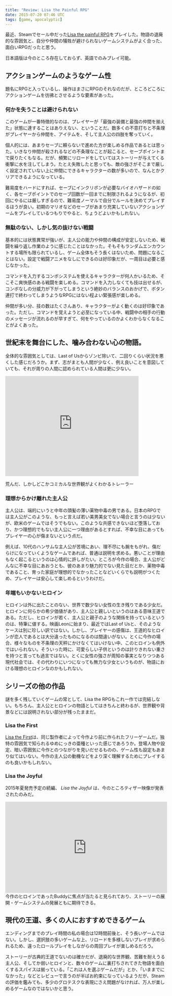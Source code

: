 ```yaml
---
title: "Review: Lisa the Painful RPG"
date: 2015-07-20 07:46 UTC
tags: [game, apocalyptic]
---
```


最近、Steamでセール中だった[Lisa the painful RPG](http://store.steampowered.com/app/335670/)をプレイした。物語の退廃的な雰囲気と、自分や仲間の犠牲が避けられないゲームシステムがよく合った、面白いRPGだったと思う。

<!-- more -->

日本語版は今のところ存在しておらず、英語でのみプレイ可能。

## アクションゲームのようなゲーム性
題名にRPGと入っているし、操作はまさにRPGのそれなのだが、ところどころにアクションゲームを彷彿とさせるような要素があった。


### 何かを失うことは避けられない
このゲームが一番特徴的なのは、プレイヤーが「最強の装備と最強の仲間を揃えた」状態に達することはありえない、ということだ。数多くの不意打ちと不条理がプレイヤーから仲間を、アイテムを、そして主人公の四肢を奪っていく。

個人的には、あまりセーブに頼らないで進めた方が楽しめる作品であるとは思った。いきなり仲間が殺されるなどの不条理なことが起こると、セーブポイントまで戻りたくもなる。だが、頻繁にリロードをしていてはストーリーが与えてくる衝撃に水を注してしまう。たとえ失敗したと思っても、敵の強さがそこまで厳しく設定されていない上に仲間にできるキャラクターの数が多いので、なんとかクリアできるようになっている。

難易度をハードにすれば、セーブにインクリボンが必要なバイオハザードの如く、各セーブポイントでのセーブ回数が一回までに制限されるようになるが、初回にやるには厳しすぎるので、難易度ノーマルで自分でルールを決めてプレイするほうが良い。初期のマリオなどのセーブがあまり充実していないアクションゲームをプレイしているつもりでやると、ちょうどよいかもしれない。

### 無駄のない、しかし気の抜けない戦闘
基本的には状態異常が強いが、主人公の能力や仲間の構成が安定しないため、戦闘を繰り返し作業のように感じたことはなかった。そもそもランダムエンカウントする場所も限られているし、ゲーム全体もそう長くはないため、問題になることはない。設定で戦闘アニメをなしにできるのは好印象だが、一周目は必要と感じなかった。

コマンドを入力するコンボシステムを使えるキャラクターが何人かいるため、そこそこ爽快感のある戦闘を楽しめる。コマンドを入力しなくても技は出せるが、コンボなしの分威力が下がってしまうという絶妙のバランスのおかげで、ボタン連打で終わってしまうようなRPGにはない程よい緊張感が楽しめる。

仲間が多い分、技の数はたくさんあり、キャラクターがよく動くのは好印象であった。ただし、コマンドを覚えようと必至になっている中、戦闘中の相手の行動のメッセージが流れるのが早すぎて、何をやっているのかよくわからなくなることがよくあった。

## 世紀末を舞台にした、噛み合わない心の物語。
全体的な雰囲気としては、Last of Usからゾンビ除いて、二回りくらい状況を悪くした感じだろうか。まず、志がまとも人間が少なく、例え良いことを意図していても、それが周りの人間に認められている人間は更に少ない。

<div class="embed-responsive embed-responsive-16by9 embed-video">
  <iframe width="420" height="315" src="https://www.youtube.com/embed/1-kT5SDifCU" frameborder="0" allowfullscreen></iframe>
</div>
<p class="visual-caption">荒んだ、しかしどこかコミカルな世界観がよくわかるトレーラー</p>

### 理想からかけ離れた主人公
主人公は、端的にいうと中年の頭髪の薄い薬物中毒の男である。日本のRPGでは主人公がこのような、もっと言えば若い美男美女でない場合と言うのは少ないが、欧米のゲームではそうでもない。このような共感できないほど堕落しており、かつ理想的でもない主人公に一つ理由があるとすれば、不幸な目にあってもプレイヤーの心が傷まないという点だ。

例えば、10代のハンサムな主人公が苦境にあい、理不尽にも腕をもがれ、傷だらけになっていくようなゲームであれば、普通は説明を求める。悪いことが理由もなく起こるというのは心情的に許しがたい。ところが今作の場合、主人公がどんなに不幸な目にあおうとも、彼のあまり魅力的でない見た目だとか、薬物中毒であること、育った家庭が理想的でなかったことなどいくらでも説明がつくため、プレイヤーは安心して楽しめるというわけだ。

### 年端もいかないヒロイン
ヒロインは外に出たことのない、世界で数少ない女性の生き残りである少女だ。ヒロインに何らかの希少価値があり、主人公と親しいというのはある意味王道である。ただし、ヒロインが若く、主人公と親子のような関係を持っているというのは、特筆に値する。映画Leonに始まり、最近ではLast of Usと、そのようなケースは別に珍しい訳ではない。しかし、プレイヤーの感傷は、王道的なヒロインが恋人であるとは大分違ったものになるのは間違いがない。とくに今作の場合、様々なものを不条理の天秤にかけなくてはいけない中、このヒロインも例外ではいられない。そういった時に、可愛らしい子供というのは計りきれない重さを持つと言っても過言ではない。とくに女性の強さが周知の事実となりつつある現代社会では、その代わりにいつになっても無力な少女というものが、物語における理想のヒロインなのかもしれない。

## シリーズの他の作品
謎を多く残していくゲームの常として、Lisa the RPGもこれ一作では完結しない。もちろん、主人公とヒロインの物語としてはきちんと終わるが、世界観や背景などには説明されない部分が残ったままだ。

### Lisa the First
[Lisa the First](http://rpgmaker.net/games/4412/)は、同じ製作者によって今作より前に作られたフリーゲームだ。独特の雰囲気で知られるゆめにっきの亜種といった感じであろうか。登場人物や設定、暗い雰囲気に今作とのつながりを見いだせるものの、ゲーム性も設定もあまり似てはいない。今作の主人公の動機などをより深く理解するためにプレイするのも良いかもしれない。

### Lisa the Joyful
2015年夏発売予定の続編、 _Lisa the Joyful_ は、今のところティザー映像が発表されたのみだ。

<div class="embed-responsive embed-responsive-16by9 embed-video">
<iframe width="510" height="287" src="https://www.youtube.com/embed/I7zUjGJNotw" frameborder="0" allowfullscreen></iframe>
</div>
今作のヒロインであったBuddyに焦点が当たると見られており、ストーリーの展開・ゲームシステムの発展ともに期待できる。

## 現代の王道、多くの人におすすめできるゲーム
エンディングまでのプレイ時間の私の場合は12時間前後と、そう長いゲームではない。しかし、選択肢の多いゲームな上、リロードを多様しないプレイが求められるため、違ったロールプレイをしながらの周回プレイが楽しめるだろう。

ストーリーが古典的王道でないのは確かだが、退廃的な世界観、苦難を耐えうる主人公、そしてか弱いヒロインと、数々のゲームに裏打ちされてきた物語を面白くするスパイスは揃っている。「これは人を選ぶゲームだが」とか、「いままでになかった」などとレビューで言うのが半ばお約束になっているようだが、Steamの評価を鑑みても、多少のグロテスクな表現にさえ問題がなければ、万人が楽しめるゲームなのではないかと思う。
